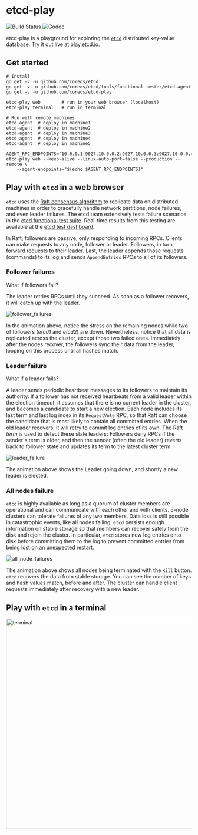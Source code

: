 # etcd-play

[![Build Status](https://img.shields.io/travis/coreos/etcd-play.svg?style=flat-square)][cistat] [![Godoc](http://img.shields.io/badge/go-documentation-blue.svg?style=flat-square)][etcd-play-godoc]   

etcd-play is a playground for exploring the [`etcd`][etcd-home] distributed key-value database. Try it out live at [play.etcd.io][play-etcd].

## Get started

```
# Install
go get -v -u github.com/coreos/etcd
go get -v -u github.com/coreos/etcd/tools/functional-tester/etcd-agent
go get -v -u github.com/coreos/etcd-play

etcd-play web        # run in your web browser (localhost)
etcd-play terminal   # run in terminal

# Run with remote machines
etcd-agent  # deploy in machine1
etcd-agent  # deploy in machine2
etcd-agent  # deploy in machine3
etcd-agent  # deploy in machine4
etcd-agent  # deploy in machine5

AGENT_RPC_ENDPOINTS='10.0.0.1:9027,10.0.0.2:9027,10.0.0.3:9027,10.0.0.4:9027,10.0.0.5:9027'
etcd-play web --keep-alive --linux-auto-port=false --production --remote \
	--agent-endpoints="$(echo $AGENT_RPC_ENDPOINTS)"
```

## Play with `etcd` in a web browser

`etcd` uses the [Raft consensus algorithm][raft-home] to replicate data on distributed machines in order to gracefully handle network partitions, node failures, and even leader failures. The etcd team extensively tests failure scenarios in the [etcd functional test suite][etcd-functests]. Real-time results from this testing are available at the [etcd test dashboard][etcd-dash].

In Raft, followers are passive, only responding to incoming RPCs. Clients can make requests to any node, follower or leader. Followers, in turn, forward requests to their leader. Last, the leader appends those requests (commands) to its log and sends `AppendEntries` RPCs to all of its followers.

### Follower failures

What if followers fail?

The leader retries RPCs until they succeed. As soon as a follower recovers, it will catch up with the leader.

<img src="https://storage.googleapis.com/play-etcd/follower_failures_20160307.gif" alt="follower_failures"/>

In the animation above, notice the stress on the remaining nodes while two of followers (*etcd1* and *etcd2*) are down. Nevertheless, notice that all data is replicated across the cluster, except those two failed ones. Immediately after the nodes recover, the followers sync their data from the leader, looping on this process until all hashes match.

### Leader failure

What if a leader fails?

A leader sends periodic heartbeat messages to its followers to maintain its authority. If a follower has not received heartbeats from a valid leader within the election timeout, it assumes that there is no current leader in the cluster, and becomes a candidate to start a new election. Each node includes its last term and last log index in its `RequestVote` RPC, so that Raft can choose the candidate that is most likely to contain all committed entries. When the old leader recovers, it will retry to commit log entries of its own. The Raft *term* is used to detect these stale leaders: Followers deny RPCs if the sender's term is older, and then the sender (often the old leader) reverts back to follower state and updates its term to the latest cluster term.

<img src="https://storage.googleapis.com/play-etcd/leader_failure_20160303.gif" alt="leader_failure"/>

The animation above shows the Leader going down, and shortly a new leader is elected.

### All nodes failure

`etcd` is highly available as long as a quorum of cluster members are operational and can communicate with each other and with clients. 5-node clusters can tolerate failures of any two members. Data loss is still possible in catastrophic events, like all nodes failing. `etcd` persists enough information on stable storage so that members can recover safely from the disk and rejoin the cluster. In particular, `etcd` stores new log entries onto disk before committing them to the log to prevent committed entries from being lost on an unexpected restart.

<img src="https://storage.googleapis.com/play-etcd/all_nodes_failures_20160307.gif" alt="all_node_failures"/>

The animation above shows all nodes being terminated with the `Kill` button. `etcd` recovers the data from stable storage. You can see the number of keys and hash values match, before and after. The cluster can handle client requests immediately after recovery with a new leader.

## Play with `etcd` in a terminal

<img src="https://storage.googleapis.com/play-etcd/terminal.png" alt="terminal" width="570"/>

[cistat]: https://travis-ci.org/coreos/etcd-play
[etcd-dash]: http://dash.etcd.io
[etcd-functests]: https://github.com/coreos/etcd/tree/master/tools/functional-tester
[etcd-home]: https://coreos.com/etcd/
[etcd-play-godoc]: https://godoc.org/github.com/coreos/etcd-play
[play-etcd]: http://play.etcd.io
[raft-home]: https://raft.github.io
